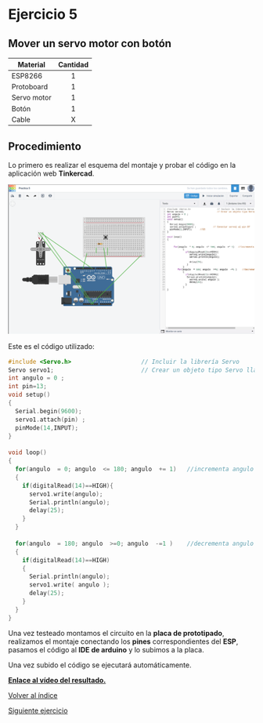 <h1>Ejercicio 5</h1>

<h2>Mover un servo motor con botón</h2>

| Material        | Cantidad           |
| ------------- |:-------------:|
| ESP8266       | 1      |
| Protoboard    | 1      |
| Servo motor   | 1      |
| Botón         | 1      |
| Cable         | X      |      

<h2>Procedimiento</h2>

Lo primero es realizar el esquema del montaje y probar el código en la aplicación web __Tinkercad__.

<img src="img/Ejercicio_05.png" alt="Ejercicio_01.png" width="800"/>

Este es el código utilizado:

```c
#include <Servo.h>                    // Incluir la librería Servo
Servo servo1;                         // Crear un objeto tipo Servo llamado servo1
int angulo = 0 ;
int pin=13;
void setup()
{
  Serial.begin(9600); 
  servo1.attach(pin) ;
  pinMode(14,INPUT);
}

void loop()
{
  for(angulo  = 0; angulo  <= 180; angulo  += 1)   //incrementa angulo 1 grado
  {
    if(digitalRead(14)==HIGH){
      servo1.write(angulo);
      Serial.println(angulo);
      delay(25);
    }
  }
  
  for(angulo  = 180; angulo  >=0; angulo  -=1 )    //decrementa angulo 1 grado
  {
    if(digitalRead(14)==HIGH)
    {
      Serial.println(angulo);
      servo1.write( angulo );
      delay(25);
    }
  }
}
```

Una vez testeado montamos el circuito en la __placa de prototipado__, realizamos el montaje conectando los __pines__ correspondientes del __ESP__, pasamos el código al __IDE de arduino__ y lo subimos a la placa.

Una vez subido el código se ejecutará automáticamente.

__[Enlace al vídeo del resultado.](https://www.youtube.com/watch?v=ukVjjZbv9ZI&feature=youtu.be)__

[Volver al índice](readme.md)

[Siguiente ejercicio](Ejercicio6.md)
